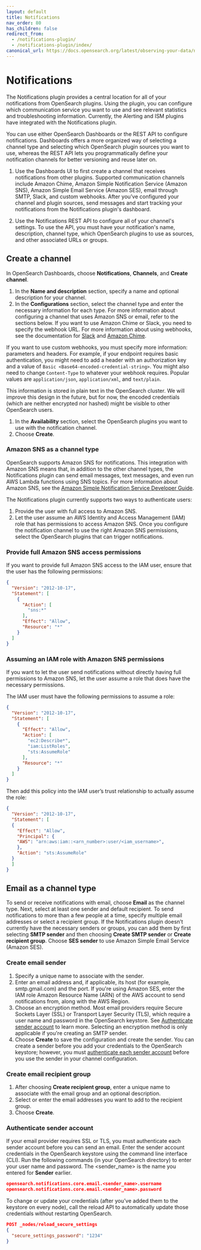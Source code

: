 ```yaml
---
layout: default
title: Notifications
nav_order: 80
has_children: false
redirect_from:
  - /notifications-plugin/
  - /notifications-plugin/index/
canonical_url: https://docs.opensearch.org/latest/observing-your-data/notifications/index/
---
```


# Notifications

The Notifications plugin provides a central location for all of your notifications from OpenSearch plugins. Using the plugin, you can configure which communication service you want to use and see relevant statistics and troubleshooting information. Currently, the Alerting and ISM plugins have integrated with the Notifications plugin.

You can use either OpenSearch Dashboards or the REST API to configure notifications. Dashboards offers a more organized way of selecting a channel type and selecting which OpenSearch plugin sources you want to use, whereas the REST API lets you programmatically define your notification channels for better versioning and reuse later on.

1. Use the Dashboards UI to first create a channel that receives notifications from other plugins. Supported communication channels include Amazon Chime, Amazon Simple Notification Service (Amazon SNS), Amazon Simple Email Service (Amazon SES), email through SMTP, Slack, and custom webhooks. After you’ve configured your channel and plugin sources, send messages and start tracking your notifications from the Notifications plugin's dashboard.

2. Use the Notifications REST API to configure all of your channel's settings. To use the API, you must have your notification's name, description, channel type, which OpenSearch plugins to use as sources, and other associated URLs or groups.

## Create a channel

In OpenSearch Dashboards, choose **Notifications**, **Channels**, and **Create channel**.

1. In the **Name and description** section, specify a name and optional description for your channel.
2. In the **Configurations** section, select the channel type and enter the necessary information for each type. For more information about configuring a channel that uses Amazon SNS or email, refer to the sections below. If you want to use Amazon Chime or Slack, you need to specify the webhook URL. For more information about using webhooks, see the documentation for [Slack](https://api.slack.com/messaging/webhooks) and [Amazon Chime](https://docs.aws.amazon.com/chime/latest/ug/webhooks.html).

If you want to use custom webhooks, you must specify more information: parameters and headers. For example, if your endpoint requires basic authentication, you might need to add a header with an authorization key and a value of `Basic <Base64-encoded-credential-string>`. You might also need to change `Content-Type` to whatever your webhook requires. Popular values are `application/json`, `application/xml`, and `text/plain`.

This information is stored in plain text in the OpenSearch cluster. We will improve this design in the future, but for now, the encoded credentials (which are neither encrypted nor hashed) might be visible to other OpenSearch users.

1. In the **Availability** section, select the OpenSearch plugins you want to use with the notification channel.
2. Choose **Create**.

### Amazon SNS as a channel type

OpenSearch supports Amazon SNS for notifications. This integration with Amazon SNS means that, in addition to the other channel types, the Notifications plugin can send email messages, text messages, and even run AWS Lambda functions using SNS topics. For more information about Amazon SNS, see the [Amazon Simple Notification Service Developer Guide](https://docs.aws.amazon.com/sns/latest/dg/welcome.html).

The Notifications plugin currently supports two ways to authenticate users:

1. Provide the user with full access to Amazon SNS.
2. Let the user assume an AWS Identity and Access Management (IAM) role that has permissions to access Amazon SNS. Once you configure the notification channel to use the right Amazon SNS permissions, select the OpenSearch plugins that can trigger notifications.

### Provide full Amazon SNS access permissions

If you want to provide full Amazon SNS access to the IAM user, ensure that the user has the following permissions:

```json
{
  "Version": "2012-10-17",
  "Statement": [
    {
      "Action": [
        "sns:*"
      ],
      "Effect": "Allow",
      "Resource": "*"
    }
  ]
}
```

### Assuming an IAM role with Amazon SNS permissions

If you want to let the user send notifications without directly having full permissions to Amazon SNS, let the user assume a role that does have the necessary permissions.

The IAM user must have the following permissions to assume a role:

```json
{
  "Version": "2012-10-17",
  "Statement": [
    {
      "Effect": "Allow",
      "Action": [
        "ec2:Describe*",
        "iam:ListRoles",
        "sts:AssumeRole"
      ],
      "Resource": "*"
    }
  ]
}
```

Then add this policy into the IAM user’s trust relationship to actually assume the role:

```json
{
  "Version": "2012-10-17",
  "Statement": [
  {
    "Effect": "Allow",
    "Principal": {
    "AWS": "arn:aws:iam::<arn_number>:user/<iam_username>",
    },
    "Action": "sts:AssumeRole"
  }
  ]
}
```


## Email as a channel type

To send or receive notifications with email, choose **Email** as the channel type. Next, select at least one sender and default recipient. To send notifications to more than a few people at a time, specify multiple email addresses or select a recipient group. If the Notifications plugin doesn’t currently have the necessary senders or groups, you can add them by first selecting **SMTP sender** and then choosing **Create SMTP sender** or **Create recipient group**. Choose **SES sender** to use Amazon Simple Email Service (Amazon SES).

### Create email sender

1. Specify a unique name to associate with the sender.
2. Enter an email address and, if applicable, its host (for example, smtp.gmail.com) and the port. If you're using Amazon SES, enter the IAM role Amazon Resource Name (ARN) of the AWS account to send notifications from, along with the AWS Region.
3. Choose an encryption method. Most email providers require Secure Sockets Layer (SSL) or Transport Layer Security (TLS), which require a user name and password in the OpenSearch keystore. See [Authenticate sender account](#authenticate-sender-account) to learn more. Selecting an encryption method is only applicable if you're creating an SMTP sender.
4. Choose **Create** to save the configuration and create the sender. You can create a sender before you add your credentials to the OpenSearch keystore; however, you must [authenticate each sender account](#authenticate-sender-account) before you use the sender in your channel configuration.

### Create email recipient group

1. After choosing **Create recipient group**, enter a unique name to associate with the email group and an optional description.
2. Select or enter the email addresses you want to add to the recipient group.
3. Choose **Create**.

### Authenticate sender account

If your email provider requires SSL or TLS, you must authenticate each sender account before you can send an email. Enter the sender account credentials in the OpenSearch keystore using the command line interface (CLI). Run the following commands (in your OpenSearch directory) to enter your user name and password. The &lt;sender_name&gt; is the name you entered for **Sender** earlier.

```json
opensearch.notifications.core.email.<sender_name>.username
opensearch.notifications.core.email.<sender_name>.password
```

To change or update your credentials (after you’ve added them to the keystore on every node), call the reload API to automatically update those credentials without restarting OpenSearch.

```json
POST _nodes/reload_secure_settings
{
  "secure_settings_password": "1234"
}
```
